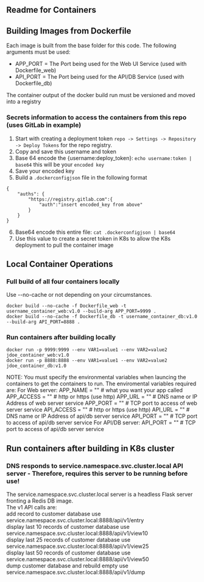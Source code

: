 ## Readme for Containers

## Building Images from Dockerfile

Each image is built from the base folder for this code.  The following arguments must be used:
* APP_PORT = The Port being used for the Web UI Service (used with Dockerfile_web)
* API_PORT = The Port being used for the API/DB Service (used with Dockerfile_db)

The container output of the docker build run must be versioned and moved into a registry

### Secrets information to access the containers from this repo (uses GitLab in example)

1)  Start with creating a deployment token `repo -> Settings -> Repository -> Deploy Tokens` for the  repo registry.
2)  Copy and save this username and token
3)  Base 64 encode the {username:deploy_token}:  `echo username:token | base64` this will be your `encoded key`
4)  Save your encoded key
5)  Build a `.dockerconfigjson` file in the following format

```
{
    "auths": {
        "https://registry.gitlab.com":{
            "auth":"insert encoded_key from above"
    	}
    }
}
```

6)  Base64 encode this entire file: `cat .dockerconfigjson | base64`
7)  Use this value to create a secret token in K8s to allow the K8s deployment to pull the container image

## Local Container Operations

### Full build of all four containers locally

Use --no-cache or not depending on your circumstances.
```
docker build --no-cache -f Dockerfile_web -t username_container_web:v1.0 --build-arg APP_PORT=9999 .
docker build --no-cache -f Dockerfile_db -t username_container_db:v1.0 --build-arg API_PORT=8888 .
```

### Run containers after building locally

```
docker run -p 9999:9999 --env VAR1=value1 --env VAR2=value2 jdoe_container_web:v1.0
docker run -p 8888:8888 --env VAR1=value1 --env VAR2=value2 jdoe_container_db:v1.0
````
NOTE: You must specify the environmental variables when launcing the containers to get the containers to run. The enviromental variables required are:
    For Web server:
        APP_NAME = "" # what you want your app called
        APP_ACCESS = "" # http or https (use http)
        APP_URL = "" # DNS name or IP Address of web server service
        APP_PORT = "" # TCP port to access of web server service
        API_ACCESS = "" # http or https (use http)
        API_URL = "" # DNS name or IP Address of api/db server service
        API_PORT = "" # TCP port to access of api/db server service
    For API/DB server:
        API_PORT = "" # TCP port to access of api/db server service
  
## Run containers after building in K8s cluster  
  
### DNS responds to service.namespace.svc.cluster.local API server - Therefore, requires this server to be running before use!  
The service.namespace.svc.cluster.local server is a headless Flask server fronting a Redis DB image.  
The v1 API calls are:  
    add record to customer database use service.namespace.svc.cluster.local:8888/api/v1/entry  
    display last 10 records of customer database use service.namespace.svc.cluster.local:8888/api/v1/view10  
    display last 25 records of customer database use service.namespace.svc.cluster.local:8888/api/v1/view25  
    display last 50 records of customer database use service.namespace.svc.cluster.local:8888/api/v1/view50  
    dump customer database and rebuild empty use service.namespace.svc.cluster.local:8888/api/v1/dump  
